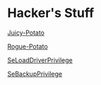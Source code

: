 # Hacker's Stuff

 <a href="https://k4sth4.github.io/Juicy-Potato/">Juicy-Potato</a> 

[Rogue-Potato](https://k4sth4.github.io/Rogue-Potato/)

[SeLoadDriverPrivilege](https://k4sth4.github.io/SeLoadDriverPrivilege/)

[SeBackupPrivilege](https://k4sth4.github.io/SeBackupPrivilege/)
